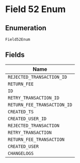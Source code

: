 
# Field 52 Enum

## Enumeration

`Field52Enum`

## Fields

| Name |
|  --- |
| `REJECTED_TRANSACTION_ID` |
| `RETURN_FEE` |
| `ID` |
| `RETRY_TRANSACTION_ID` |
| `RETURN_FEE_TRANSACTION_ID` |
| `CREATED_TS` |
| `CREATED_USER_ID` |
| `REJECTED_TRANSACTION` |
| `RETRY_TRANSACTION` |
| `RETURN_FEE_TRANSACTION` |
| `CREATED_USER` |
| `CHANGELOGS` |

